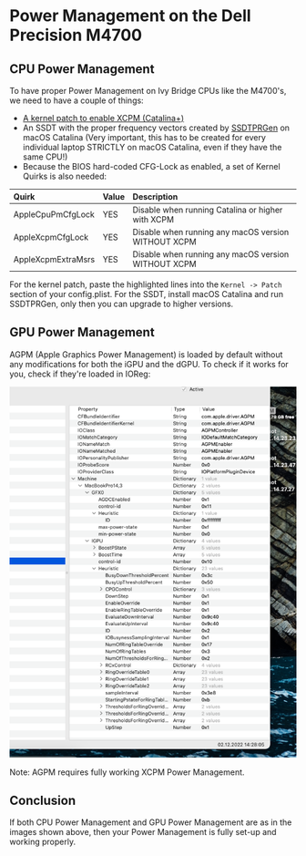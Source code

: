 # Power Management on the Dell Precision M4700

## CPU Power Management

To have proper Power Management on Ivy Bridge CPUs like the M4700's, we need to have a couple of things:

- [A kernel patch to enable XCPM (Catalina+)](https://github.com/MasterK13/Dell-Precision-M4700-Hackintosh/blob/e1f0f8a131068f8087599542d0eec222951b89bb/EFI/OC/config.plist#L794-L823)
- An SSDT with the proper frequency vectors created by [SSDTPRGen](https://github.com/Piker-Alpha/ssdtPRGen.sh) on macOS Catalina (Very important, this has to be created for every individual laptop STRICTLY on macOS Catalina, even if they have the same CPU!)
- Because the BIOS hard-coded CFG-Lock as enabled, a set of Kernel Quirks is also needed:

| Quirk | Value | Description |
:---------|:---------|:----------
| AppleCpuPmCfgLock | YES | Disable when running Catalina or higher with XCPM |
| AppleXcpmCfgLock | YES | Disable when running any macOS version WITHOUT XCPM |
| AppleXcpmExtraMsrs | YES | Disable when running any macOS version WITHOUT XCPM |

For the kernel patch, paste the highlighted lines into the ```Kernel -> Patch``` section of your config.plist.
For the SSDT, install macOS Catalina and run SSDTPRGen, only then you can upgrade to higher versions.

## GPU Power Management

AGPM (Apple Graphics Power Management) is loaded by default without any modifications for both the iGPU and the dGPU. To check if it works for you, check if they're loaded in IOReg:

![AGPM](../Images/AGPM.png)

Note: AGPM requires fully working XCPM Power Management.

## Conclusion

If both CPU Power Management and GPU Power Management are as in the images shown above, then your Power Management is fully set-up and working properly.